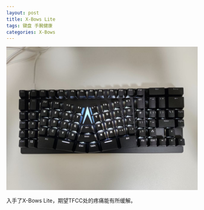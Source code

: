 ```yaml
---
layout: post
title: X-Bows Lite
tags: 键盘 手腕健康
categories: X-Bows
---
```

![X-Bows Lite](/assets/images/X-BowsLite/X-Bows-Lite.jpg)

入手了X-Bows Lite，期望TFCC处的疼痛能有所缓解。